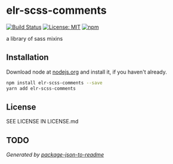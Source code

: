 # elr-scss-comments

[![Build Status](https://travis-ci.org/Beth3346/elr-scss-comments.svg?branch=master)](https://travis-ci.org/Beth3346/elr-scss-comments)
[![License: MIT](https://img.shields.io/badge/License-MIT-yellow.svg)](https://opensource.org/licenses/MIT)
[![npm](https://img.shields.io/npm/dm/elr-scss-comments.svg?style=flat)]()

a library of sass mixins

## Installation

Download node at [nodejs.org](http://nodejs.org) and install it, if you haven't already.

```sh
npm install elr-scss-comments --save
yarn add elr-scss-comments
```

## License

SEE LICENSE IN LICENSE.md

## TODO

_Generated by [package-json-to-readme](https://github.com/zeke/package-json-to-readme)_
